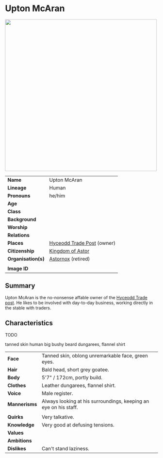 # Upton McAran

<img src="https://raw.githubusercontent.com/jesskelsall/astarus-images/main/characters/portraits/imageid.png" height="500" />

|||
| --- | --- |
| **Name** | Upton McAran | character.4
| **Lineage** | Human |
| **Pronouns** | he/him |
| **Age** | |
| **Class** | |
| **Background** | |
| **Worship** | |
| **Relations** | |
| **Places** | [Hyceodd Trade Post](../places/buildings/stables/hyceodd-trade-post.md) (owner) |
| **Citizenship** | [Kingdom of Astor](../civilisations/kingdom-of-astor/kingdom-of-astor.md) |
| **Organisation(s)** | [Astornox](../organisations/government/astornox/astornox.md) (retired) |
|||
| **Image ID** | |

## Summary

Upton McAran is the no-nonsense affable owner of the [Hyceodd Trade post](../places/buildings/stables/hyceodd-trade-post.md). He likes to be involved with day-to-day business, working directly in the stable with traders.

## Characteristics

TODO

tanned skin human
big bushy beard
dungarees, flannel shirt

| | |
| --- | --- |
| **Face** | Tanned skin, oblong unremarkable face, green eyes. | characteristics.2
| **Hair** | Bald head, short grey goatee. |
| **Body** | 5'7" / 172cm, portly build. |
| **Clothes** | Leather dungarees, flannel shirt. |
| **Voice** | Male register. |
| **Mannerisms** | Always looking at his surroundings, keeping an eye on his staff. |
| | |
| **Quirks** | Very talkative. |
| **Knowledge** | Very good at defusing tensions. |
| **Values** | |
| **Ambitions** | |
| **Dislikes** | Can't stand laziness. |
